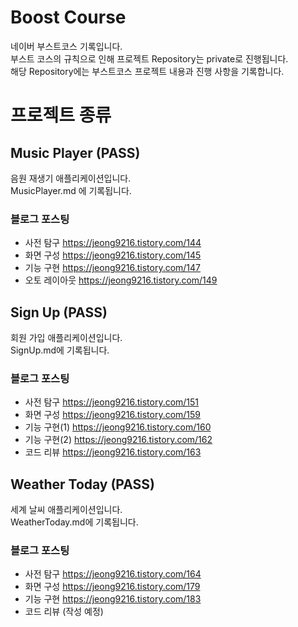 # Boost Course

네이버 부스트코스 기록입니다.   
부스트 코스의 규칙으로 인해 프로젝트 Repository는 private로 진행됩니다.  
해당 Repository에는 부스트코스 프로젝트 내용과 진행 사항을 기록합니다.

# 프로젝트 종류

## Music Player (PASS)

음원 재생기 애플리케이션입니다.  
MusicPlayer.md 에 기록됩니다.  

### 블로그 포스팅
- 사전 탐구 https://jeong9216.tistory.com/144  
- 화면 구성 https://jeong9216.tistory.com/145  
- 기능 구현 https://jeong9216.tistory.com/147  
- 오토 레이아웃 https://jeong9216.tistory.com/149  


## Sign Up (PASS)

회원 가입 애플리케이션입니다.  
SignUp.md에 기록됩니다.  

### 블로그 포스팅
- 사전 탐구 https://jeong9216.tistory.com/151
- 화면 구성 https://jeong9216.tistory.com/159
- 기능 구현(1) https://jeong9216.tistory.com/160
- 기능 구현(2) https://jeong9216.tistory.com/162 
- 코드 리뷰 https://jeong9216.tistory.com/163


## Weather Today (PASS)

세계 날씨 애플리케이션입니다.  
WeatherToday.md에 기록됩니다.  

### 블로그 포스팅 
- 사전 탐구 https://jeong9216.tistory.com/164
- 화면 구성 https://jeong9216.tistory.com/179
- 기능 구현 https://jeong9216.tistory.com/183
- 코드 리뷰 (작성 예정)
